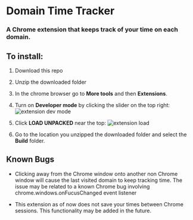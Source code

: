 # Domain Time Tracker
### A Chrome extension that keeps track of your time on each domain.

## To install:

1. Download this repo

2. Unzip the downloaded folder

3. In the chrome browser go to **More tools** and then **Extensions**.

4. Turn on **Developer mode** by clicking the slider on the top right:
![extension dev mode](https://user-images.githubusercontent.com/6424086/40699649-6804e5c6-638a-11e8-8f68-2db3e6cdbf13.png)

5. Click **LOAD UNPACKED** near the top:
![extension load](https://user-images.githubusercontent.com/6424086/40699651-6996a28a-638a-11e8-9459-6e8bf4e05389.png)

6. Go to the location you unzipped the downloaded folder and select the **Build** folder.


## Known Bugs
- Clicking away from the Chrome window onto another non Chrome window will cause the last 
  visited domain to keep tracking time. The issue may be related to a known Chrome bug 
  involving chrome.windows.onFucusChanged event listener
  
- This extension as of now does not save your times between Chrome sessions. This 
  functionality may be added in the future.
